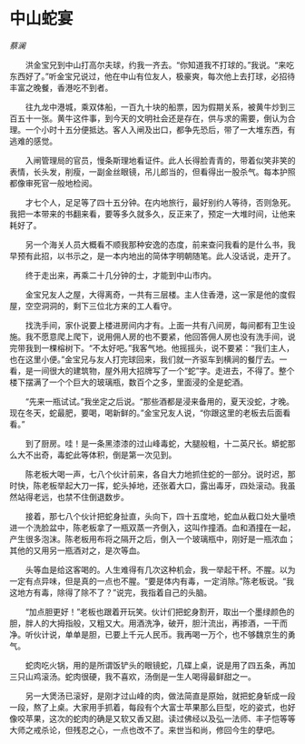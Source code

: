# 中山蛇宴

*蔡澜*

　　洪金宝兄到中山打高尔夫球，约我一齐去。“你知道我不打球的。”我说。“来吃东西好了。”听金宝兄说过，他在中山有位友人，极豪爽，每次他上去打球，必招待丰富之晚餐，香港吃不到者。

　　往九龙中港城，乘双体船，一百九十块的船票，因为假期关系，被黄牛炒到三百五十一张。黄牛这件事，到今天的文明社会还是存在，供与求的需要，倒认为合理。一个小时十五分便抵达。客人入闸及出口，都争先恐后，带了一大堆东西，有逃难的感觉。

　　入闸管理局的官员，慢条斯理地看证件。此人长得脸青青的，带着似笑非笑的表情，长头发，削瘦，一副金丝眼镜，吊儿郎当的，但看得出一股杀气。每本护照都像审死官一般地检阅。

　　才七个人，足足等了四十五分钟。在内地旅行，最好别约人等待，否则急死。我把一本带来的书翻来看，要等多久就多久，反正来了，预定一大堆时间，让他来耗好了。

　　另一个海关人员大概看不顺我那种安逸的态度，前来查问我看的是什么书，我早预有此招，以书示之，是一本内地出的简体字明朝随笔。此人没话说，走开了。

　　终于走出来，再乘二十几分钟的士，才能到中山市内。

　　金宝兄友人之屋，大得离奇，一共有三层楼。主人住香港，这一家是他的度假屋，空空洞洞的，剩下三位北方来的工人看守。

　　找洗手间，家仆说要上楼进房间内才有。上面一共有八间房，每间都有卫生设施。我不愿意爬上爬下，说用佣人房的也不要紧，他回答佣人房也没有洗手间，说完带我到一棵榕树下。“不太好吧。”我客气地。他摇摇头，说不要紧：“我们主人，也在这里小便。”金宝兄与友人打完球回来，我们就一齐驱车到横涧的餐厅去。一看，是一间很大的建筑物，屋外用大招牌写了一个“蛇”字。走进去，不得了。整个楼下摆满了一个个巨大的玻璃瓶，数百个之多，里面浸的全是蛇酒。

　　“先来一瓶试试。”我坐定之后说。“那些酒都是浸来备用的，夏天没蛇，才晚。现在冬天，蛇最肥，要喝，喝新鲜的。”金宝兄友人说，“你跟这里的老板去后面看看。”

　　到了厨房。哇！是一条黑漆漆的过山峰毒蛇，大腿般粗，十二英尺长。蟒蛇那么大不出奇，毒蛇此等体积，倒是第一次见到。

　　陈老板大喝一声，七八个伙计前来，各自大力地抓住蛇的一部分。说时迟，那时快，陈老板举起大刀一挥，蛇头掉地，还张着大口，露出毒牙，四处滚动。我虽然站得老远，也禁不住倒退数步。

　　接着，那七八个伙计把蛇身扯直，头向下，四十五度地，蛇血从截口处大量喷进一个洗脸盆中，陈老板拿了一瓶双蒸一齐倒入，这叫作撞酒。血和酒撞在一起，产生很多泡沫。陈老板用布将之隔开之后，倒入一个玻璃瓶中，刚好是一瓶浓血；其他的又用另一瓶酒对之，是次等血。

　　头等血是给这客喝的。人生难得有几次这种机会，我一举起干杯。不腥。以为一定有点异味，但是真的一点也不腥。“要是体内有毒，一定消除。”陈老板说。“我这地方有毒，除得了除不了？”说完，我指着自己的头脑。

　　“加点胆更好！”老板也跟着开玩笑。伙计们把蛇身割开，取出一个墨绿颜色的胆，胖人的大拇指般，又粗又大。用酒洗净，破开，胆汁流出，再掺酒，一干而净。听伙计说，单单是胆，已要上千元人民币。我再喝一万个，也不够魏京生的勇气。

　　蛇肉吃火锅，用的是所谓饭铲头的眼镜蛇，几碟上桌，说是用了四五条，再加三只山鸡滚汤。蛇肉很硬，我不喜欢，汤倒是一生人喝得最鲜甜之一。

　　另一大煲汤已滚好，是刚才过山峰的肉，做法简直是原始，就把蛇身斩成一段一段，熬了上桌。大家用手抓着，每段有个大富士苹果那么巨型，吃的姿式，也好像咬苹果，这次的蛇肉的确是又软又香又甜。读过佛经以及弘一法师、丰子恺等等大师之戒杀论，但残忍之心，一点也改不了。来世当和尚，修回今生的孽吧。